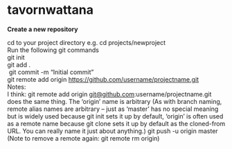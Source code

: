 # tavornwattana

<b>Create a new repository</b> <br />

cd to your project directory e.g. cd projects/newproject <br />
Run the following git commands <br />
git init <br />
git add . <br />
 git commit -m “Initial commit” <br />
git remote add origin https://github.com/username/projectname.git <br />
Notes: <br />
I think: git remote add origin git@github.com:username/projectname.git does the same thing.
The ‘origin’ name is arbitrary (As with branch naming, remote alias names are arbitrary – just as ‘master’ has no special meaning but is widely used because git init sets it up by default, ‘origin’ is often used as a remote name because git clone sets it up by default as the cloned-from URL. You can really name it just about anything.)
git push -u origin master <br />
(Note to remove a remote again: git remote rm origin) <br />
